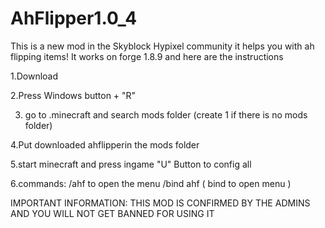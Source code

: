 # AhFlipper1.0_4
This is a new mod in the Skyblock Hypixel community it helps you with ah flipping items!
It works on forge 1.8.9 and here are the instructions

1.Download

2.Press Windows button + "R"

3. go to .minecraft and search mods folder (create 1 if there is no mods folder)

4.Put downloaded ahflipperin the mods folder

5.start minecraft and press ingame "U" Button to config all

6.commands: /ahf to open the menu /bind ahf ( bind to open menu )

IMPORTANT INFORMATION: THIS MOD IS CONFIRMED BY THE ADMINS AND YOU WILL NOT GET BANNED FOR USING IT
